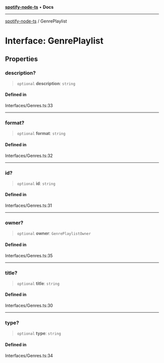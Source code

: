 [**spotify-node-ts**](../README.md) • **Docs**

***

[spotify-node-ts](../README.md) / GenrePlaylist

# Interface: GenrePlaylist

## Properties

### description?

> `optional` **description**: `string`

#### Defined in

Interfaces/Genres.ts:33

***

### format?

> `optional` **format**: `string`

#### Defined in

Interfaces/Genres.ts:32

***

### id?

> `optional` **id**: `string`

#### Defined in

Interfaces/Genres.ts:31

***

### owner?

> `optional` **owner**: `GenrePlaylistOwner`

#### Defined in

Interfaces/Genres.ts:35

***

### title?

> `optional` **title**: `string`

#### Defined in

Interfaces/Genres.ts:30

***

### type?

> `optional` **type**: `string`

#### Defined in

Interfaces/Genres.ts:34
